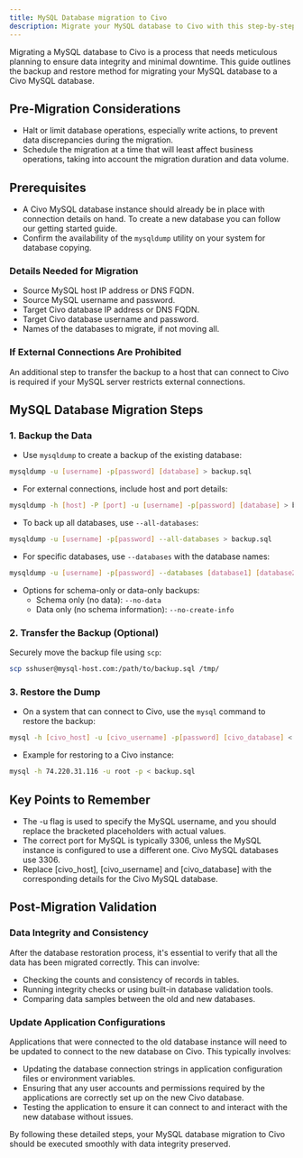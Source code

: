```yaml
---
title: MySQL Database migration to Civo
description: Migrate your MySQL database to Civo with this step-by-step guide. Ensure data accuracy and minimize downtime with our backup and restore method.
---
```


<head>
  <title>MySQL Database Migration to Civo | Civo Documentation</title>
</head>

Migrating a MySQL database to Civo is a process that needs meticulous planning to ensure data integrity and minimal downtime. This guide outlines the backup and restore method for migrating your MySQL database to a Civo MySQL database.

## Pre-Migration Considerations

- Halt or limit database operations, especially write actions, to prevent data discrepancies during the migration.
- Schedule the migration at a time that will least affect business operations, taking into account the migration duration and data volume.

## Prerequisites
- A Civo MySQL database instance should already be in place with connection details on hand. To create a new database you can follow our getting started guide. 
- Confirm the availability of the `mysqldump` utility on your system for database copying.

### Details Needed for Migration
- Source MySQL host IP address or DNS FQDN.
- Source MySQL username and password.
- Target Civo database IP address or DNS FQDN.
- Target Civo database username and password.
- Names of the databases to migrate, if not moving all.

### If External Connections Are Prohibited
An additional step to transfer the backup to a host that can connect to Civo is required if your MySQL server restricts external connections.

## MySQL Database Migration Steps

### 1. Backup the Data

- Use `mysqldump` to create a backup of the existing database:

```bash
mysqldump -u [username] -p[password] [database] > backup.sql
```

- For external connections, include host and port details:

```bash
mysqldump -h [host] -P [port] -u [username] -p[password] [database] > backup.sql
```

- To back up all databases, use `--all-databases`:

```bash
mysqldump -u [username] -p[password] --all-databases > backup.sql
```

- For specific databases, use `--databases` with the database names:

```bash
mysqldump -u [username] -p[password] --databases [database1] [database2] > backup.sql
```

- Options for schema-only or data-only backups:
  - Schema only (no data): `--no-data`
  - Data only (no schema information): `--no-create-info`

### 2. Transfer the Backup (Optional)

Securely move the backup file using `scp`:

```bash
scp sshuser@mysql-host.com:/path/to/backup.sql /tmp/
```

### 3. Restore the Dump

- On a system that can connect to Civo, use the `mysql` command to restore the backup:

```bash
mysql -h [civo_host] -u [civo_username] -p[password] [civo_database] < backup.sql
```

- Example for restoring to a Civo instance:

```bash
mysql -h 74.220.31.116 -u root -p < backup.sql
```

## Key Points to Remember

- The -u flag is used to specify the MySQL username, and you should replace the bracketed placeholders with actual values.
- The correct port for MySQL is typically 3306, unless the MySQL instance is configured to use a different one. Civo MySQL databases use 3306.
- Replace [civo_host], [civo_username] and [civo_database] with the corresponding details for the Civo MySQL database.

## Post-Migration Validation

### Data Integrity and Consistency

After the database restoration process, it's essential to verify that all the data has been migrated correctly. This can involve:
- Checking the counts and consistency of records in tables.
- Running integrity checks or using built-in database validation tools.
- Comparing data samples between the old and new databases.

### Update Application Configurations

Applications that were connected to the old database instance will need to be updated to connect to the new database on Civo. This typically involves:
- Updating the database connection strings in application configuration files or environment variables.
- Ensuring that any user accounts and permissions required by the applications are correctly set up on the new Civo database.
- Testing the application to ensure it can connect to and interact with the new database without issues.

By following these detailed steps, your MySQL database migration to Civo should be executed smoothly with data integrity preserved.
